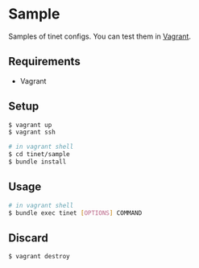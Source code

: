 # Sample

Samples of tinet configs. You can test them in [Vagrant](https://www.vagrantup.com/).

## Requirements

- Vagrant

## Setup

```bash
$ vagrant up
$ vagrant ssh

# in vagrant shell
$ cd tinet/sample
$ bundle install
```

## Usage

```bash
# in vagrant shell
$ bundle exec tinet [OPTIONS] COMMAND
```

## Discard

```bash
$ vagrant destroy
```

